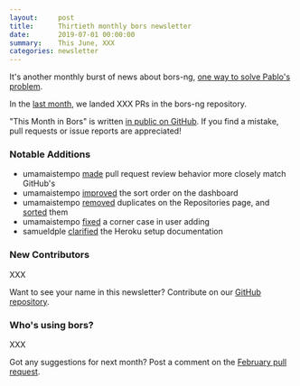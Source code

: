 ```yaml
---
layout:     post
title:      Thirtieth monthly bors newsletter
date:       2019-07-01 00:00:00
summary:    This June, XXX
categories: newsletter
---
```


It's another monthly burst of news about bors-ng, [one way to solve Pablo's problem](https://pyfound.blogspot.com/2019/06/python-language-summit-lightning-talks-part-2.html).

In the [last month](https://github.com/bors-ng/bors-ng/pulls?utf8=%E2%9C%93&q=is%3Apr%20is%3Amerged%20closed%3A2019-06-04..2019-06-30),
we landed XXX PRs in the bors-ng repository.

"This Month in Bors" is written [in public on GitHub][GitHub for TMiB].
If you find a mistake, pull requests or issue reports are appreciated!

[GitHub for TMiB]: https://github.com/bors-ng/bors-ng.github.io


### Notable Additions

* umamaistempo [made](https://github.com/bors-ng/bors-ng/pull/656) pull request review behavior more closely match GitHub's
* umamaistempo [improved](https://github.com/bors-ng/bors-ng/pull/658) the sort order on the dashboard
* umamaistempo [removed](https://github.com/bors-ng/bors-ng/pull/659) duplicates on the Repositories page, and [sorted](https://github.com/bors-ng/bors-ng/pull/664) them
* umamaistempo [fixed](https://github.com/bors-ng/bors-ng/pull/660) a corner case in user adding
* samueldple [clarified](https://github.com/bors-ng/bors-ng/pull/662) the Heroku setup documentation


### New Contributors

XXX

Want to see your name in this newsletter? Contribute on our [GitHub repository](https://github.com/bors-ng/bors-ng).


### Who's using bors?

XXX

Got any suggestions for next month?
Post a comment on the [February pull request](https://github.com/bors-ng/bors-ng.github.io/pull/___).
